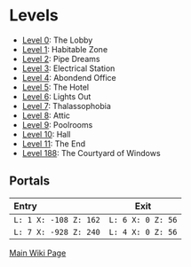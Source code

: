 # Levels

* <a href="./Level_0.md">Level 0</a>: The Lobby
* <a href="./Level_1.md">Level 1</a>: Habitable Zone
* <a href="./Level_2.md">Level 2</a>: Pipe Dreams
* <a href="./Level_3.md">Level 3</a>: Electrical Station
* <a href="./Level_4.md">Level 4</a>: Abondend Office
* <a href="./Level_5.md">Level 5</a>: The Hotel
* <a href="./Level_6.md">Level 6</a>: Lights Out
* <a href="./Level_7.md">Level 7</a>: Thalassophobia
* <a href="./Level_8.md">Level 8</a>: Attic
* <a href="./Level_9.md">Level 9</a>: Poolrooms
* <a href="./Level_10.md">Level 10</a>: Hall
* <a href="./Level_11.md">Level 11</a>: The End
* <a href="./Level_188.md">Level 188</a>: The Courtyard of Windows

## Portals


| Entry                 | Exit              |
| :---------------------- | ------------------- |
| `L: 1 X: -108 Z: 162` | `L: 6 X: 0 Z: 56` |
| `L: 7 X: -928 Z: 240` | `L: 4 X: 0 Z: 56` |

<a href="../Wiki.md">Main Wiki Page</a>
